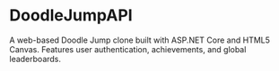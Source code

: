 # DoodleJumpAPI
A web-based Doodle Jump clone built with ASP.NET Core and HTML5 Canvas. Features user authentication, achievements, and global leaderboards.
